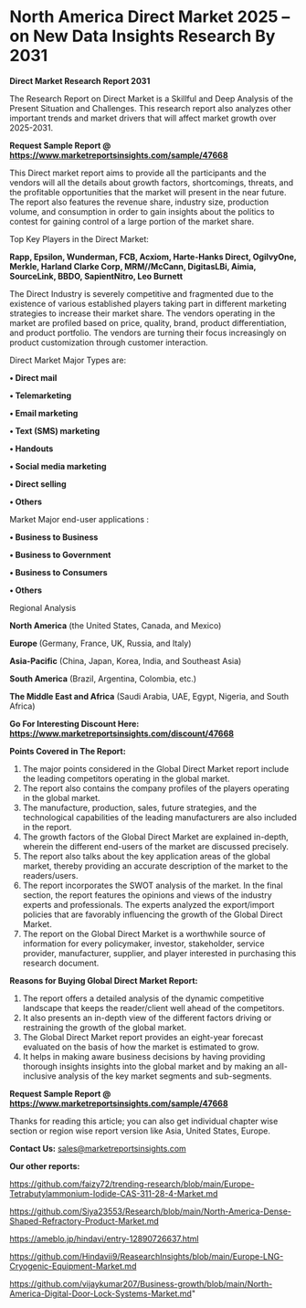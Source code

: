 # North America Direct Market 2025 – on New Data Insights Research By 2031

<strong>Direct Market Research Report 2031</strong>

The Research Report on Direct Market is a Skillful and Deep Analysis of the Present Situation and Challenges. This research report also analyzes other important trends and market drivers that will affect market growth over 2025-2031.

<strong>Request Sample Report @ <a href=https://www.marketreportsinsights.com/sample/47668>https://www.marketreportsinsights.com/sample/47668</a></strong>

This Direct market report aims to provide all the participants and the vendors will all the details about growth factors, shortcomings, threats, and the profitable opportunities that the market will present in the near future. The report also features the revenue share, industry size, production volume, and consumption in order to gain insights about the politics to contest for gaining control of a large portion of the market share.

Top Key Players in the Direct Market:

<strong>Rapp, Epsilon, Wunderman, FCB, Acxiom, Harte-Hanks Direct, OgilvyOne, Merkle, Harland Clarke Corp, MRM//McCann, DigitasLBi, Aimia, SourceLink, BBDO, SapientNitro, Leo Burnett</strong>

The Direct Industry is severely competitive and fragmented due to the existence of various established players taking part in different marketing strategies to increase their market share. The vendors operating in the market are profiled based on price, quality, brand, product differentiation, and product portfolio. The vendors are turning their focus increasingly on product customization through customer interaction.

Direct Market Major Types are:

<strong>•  Direct mail

•  Telemarketing

•  Email marketing

•  Text (SMS) marketing

•  Handouts

•  Social media marketing

•  Direct selling

•  Others</strong>

Market Major end-user applications :

<strong>•  Business to Business

•  Business to Government

•  Business to Consumers

•  Others</strong>

Regional Analysis

</u><strong><b>North America</b></strong> (the United States, Canada, and Mexico)

<strong><b>Europe </b></strong>(Germany, France, UK, Russia, and Italy)

<strong><b>Asia-Pacific</b></strong> (China, Japan, Korea, India, and Southeast Asia)

<strong><b>South America</b></strong> (Brazil, Argentina, Colombia, etc.)

<strong><b>The Middle East and Africa</b></strong> (Saudi Arabia, UAE, Egypt, Nigeria, and South Africa)

<strong>Go For Interesting Discount Here: <a href=https://www.marketreportsinsights.com/discount/47668>https://www.marketreportsinsights.com/discount/47668</a></strong>

<strong>Points Covered in The Report:</strong>
<ol>
  <li>The major points considered in the Global Direct Market report include the leading competitors operating in the global market.</li>
  <li>The report also contains the company profiles of the players operating in the global market.</li>
  <li>The manufacture, production, sales, future strategies, and the technological capabilities of the leading manufacturers are also included in the report.</li>
  <li>The growth factors of the Global Direct Market are explained in-depth, wherein the different end-users of the market are discussed precisely.</li>
  <li>The report also talks about the key application areas of the global market, thereby providing an accurate description of the market to the readers/users.</li>
  <li>The report incorporates the SWOT analysis of the market. In the final section, the report features the opinions and views of the industry experts and professionals. The experts analyzed the export/import policies that are favorably influencing the growth of the Global Direct Market.</li>
  <li>The report on the Global Direct Market is a worthwhile source of information for every policymaker, investor, stakeholder, service provider, manufacturer, supplier, and player interested in purchasing this research document.</li>
</ol>
<strong>Reasons for Buying Global Direct Market Report:</strong>

<ol>
  <li>The report offers a detailed analysis of the dynamic competitive landscape that keeps the reader/client well ahead of the competitors.</li>
  <li>It also presents an in-depth view of the different factors driving or restraining the growth of the global market.</li>
  <li>The Global Direct Market report provides an eight-year forecast evaluated on the basis of how the market is estimated to grow.</li>
  <li>It helps in making aware business decisions by having providing thorough insights insights into the global market and by making an all-inclusive analysis of the key market segments and sub-segments.</li>
</ol>
<strong>Request Sample Report @ <a href=https://www.marketreportsinsights.com/sample/47668>https://www.marketreportsinsights.com/sample/47668</a></strong>


Thanks for reading this article; you can also get individual chapter wise section or region wise report version like Asia, United States, Europe.

<strong>Contact Us:</strong>
sales@marketreportsinsights.com

<strong>Our other reports:</strong>

<a href=https://github.com/faizy72/trending-research/blob/main/Europe-Tetrabutylammonium-Iodide-CAS-311-28-4-Market.md>https://github.com/faizy72/trending-research/blob/main/Europe-Tetrabutylammonium-Iodide-CAS-311-28-4-Market.md</a>

<a href=https://github.com/Siya23553/Research/blob/main/North-America-Dense-Shaped-Refractory-Product-Market.md>https://github.com/Siya23553/Research/blob/main/North-America-Dense-Shaped-Refractory-Product-Market.md</a>

<a href=https://ameblo.jp/hindavi/entry-12890726637.html>https://ameblo.jp/hindavi/entry-12890726637.html</a>

<a href=https://github.com/Hindavii9/ReasearchInsights/blob/main/Europe-LNG-Cryogenic-Equipment-Market.md>https://github.com/Hindavii9/ReasearchInsights/blob/main/Europe-LNG-Cryogenic-Equipment-Market.md</a>

<a href=https://github.com/vijaykumar207/Business-growth/blob/main/North-America-Digital-Door-Lock-Systems-Market.md>https://github.com/vijaykumar207/Business-growth/blob/main/North-America-Digital-Door-Lock-Systems-Market.md</a>"
